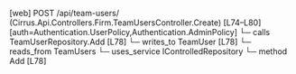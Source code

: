 [web] POST /api/team-users/  (Cirrus.Api.Controllers.Firm.TeamUsersController.Create)  [L74–L80] [auth=Authentication.UserPolicy,Authentication.AdminPolicy]
  └─ calls TeamUserRepository.Add [L78]
  └─ writes_to TeamUser [L78]
    └─ reads_from TeamUsers
  └─ uses_service IControlledRepository<TeamUser>
    └─ method Add [L78]

